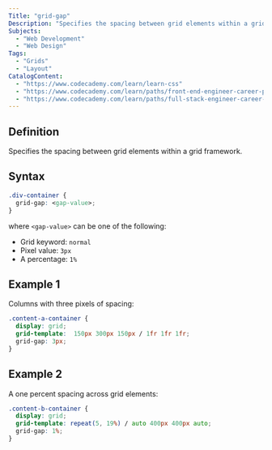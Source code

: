 ```yaml
---
Title: "grid-gap"
Description: "Specifies the spacing between grid elements within a grid framework."
Subjects:
  - "Web Development"
  - "Web Design"
Tags:
  - "Grids"
  - "Layout"
CatalogContent:
  - "https://www.codecademy.com/learn/learn-css"
  - "https://www.codecademy.com/learn/paths/front-end-engineer-career-path"
  - "https://www.codecademy.com/learn/paths/full-stack-engineer-career-path"
---
```


## Definition

Specifies the spacing between grid elements within a grid framework.

## Syntax

```css
.div-container {
  grid-gap: <gap-value>;
}
```

where `<gap-value>` can be one of the following:

- Grid keyword: `normal`
- Pixel value: `3px`
- A percentage: `1%`

## Example 1

Columns with three pixels of spacing:

```css
.content-a-container {
  display: grid;
  grid-template:  150px 300px 150px / 1fr 1fr 1fr;
  grid-gap: 3px;
}
```

## Example 2

A one percent spacing across grid elements:

```css
.content-b-container {
  display: grid;
  grid-template: repeat(5, 19%) / auto 400px 400px auto;
  grid-gap: 1%;
}
```
